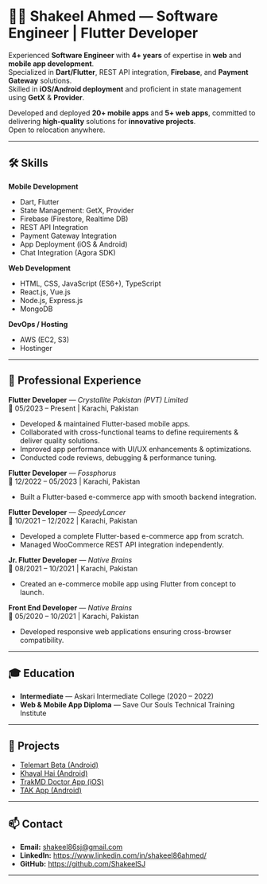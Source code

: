 # 👨‍💻 Shakeel Ahmed — Software Engineer | Flutter Developer

Experienced **Software Engineer** with **4+ years** of expertise in **web** and **mobile app development**.  
Specialized in **Dart/Flutter**, REST API integration, **Firebase**, and **Payment Gateway** solutions.  
Skilled in **iOS/Android deployment** and proficient in state management using **GetX** & **Provider**.  

Developed and deployed **20+ mobile apps** and **5+ web apps**, committed to delivering **high-quality** solutions for **innovative projects**.  
Open to relocation anywhere.

---

## 🛠 Skills

**Mobile Development**  
- Dart, Flutter  
- State Management: GetX, Provider  
- Firebase (Firestore, Realtime DB)  
- REST API Integration  
- Payment Gateway Integration  
- App Deployment (iOS & Android)  
- Chat Integration (Agora SDK)

**Web Development**  
- HTML, CSS, JavaScript (ES6+), TypeScript  
- React.js, Vue.js  
- Node.js, Express.js  
- MongoDB  

**DevOps / Hosting**  
- AWS (EC2, S3)  
- Hostinger  

---

## 💼 Professional Experience

**Flutter Developer** — *Crystallite Pakistan (PVT) Limited*  
📅 05/2023 – Present | Karachi, Pakistan  
- Developed & maintained Flutter-based mobile apps.  
- Collaborated with cross-functional teams to define requirements & deliver quality solutions.  
- Improved app performance with UI/UX enhancements & optimizations.  
- Conducted code reviews, debugging & performance tuning.

**Flutter Developer** — *Fossphorus*  
📅 12/2022 – 05/2023 | Karachi, Pakistan  
- Built a Flutter-based e-commerce app with smooth backend integration.  

**Flutter Developer** — *SpeedyLancer*  
📅 10/2021 – 12/2022 | Karachi, Pakistan  
- Developed a complete Flutter-based e-commerce app from scratch.  
- Managed WooCommerce REST API integration independently.  

**Jr. Flutter Developer** — *Native Brains*  
📅 08/2021 – 10/2021 | Karachi, Pakistan  
- Created an e-commerce mobile app using Flutter from concept to launch.

**Front End Developer** — *Native Brains*  
📅 05/2020 – 10/2021 | Karachi, Pakistan  
- Developed responsive web applications ensuring cross-browser compatibility.

---

## 🎓 Education

- **Intermediate** — Askari Intermediate College (2020 – 2022)  
- **Web & Mobile App Diploma** — Save Our Souls Technical Training Institute  

---

## 🚀 Projects

- [Telemart Beta (Android)](https://play.google.com/store/apps/details?id=com.icl.telemartbeta&hl=en&gl=US)  
- [Khayal Hai (Android)](https://play.google.com/store/apps/details?id=com.nativebrains.khayalhai&hl=en&gl=US)  
- [TrakMD Doctor App (iOS)](https://apps.apple.com/us/app/trakmd-doctor-app/id1476907007)  
- [TAK App (Android)](https://play.google.com/store/apps/details?id=com.speedylancer.tak_app)  

---

## 📫 Contact

- **Email:** shakeel86sj@gmail.com
- **LinkedIn:** https://www.linkedin.com/in/shakeel86ahmed/ 
- **GitHub:** https://github.com/ShakeelSJ

---
